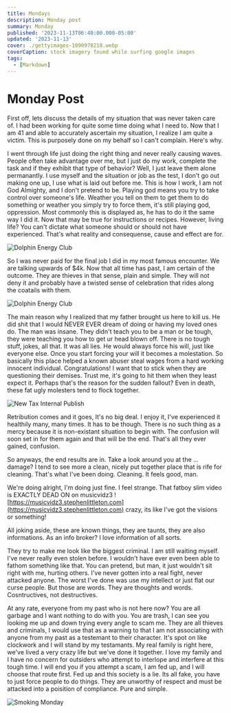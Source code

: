 ```yaml
---
title: Mondays
description: Monday post
summary: Monday 
published: '2023-11-13T06:40:00.000-05:00'
updated: '2023-11-13'
cover: ./gettyimages-1090978218.webp
coverCaption: stock imagery found while surfing google images
tags:
  - [Markdown]
---
```

<script lang="ts">
  import Youtube from '$lib/components/youtube.svelte'
</script>

# Monday Post

First off, lets discuss the details of my situation that was never taken care of. I had been working for quite some time doing what I need to. Now that I am 41 and able to accurately ascertain my situation, I realize I am quite a victim. This is purposely done on my behalf so I can't complain. Here's why.  

I went through life just doing the right thing and never really causing waves. People often take advantage over me, but I just do my work, complete the task and if they exhibit that type of behavior? Well, I just leave them alone permanantly. I use myself and the situation or job as the test, I don't go out making one up, I use what is laid out before me. This is how I work, I am not God Almighty, and I don't pretend to be. Playing god means you try to take control over someone's life. Weather you tell on them to get them to do something or weather you simply try to force them, it's still playing god, oppression. Most commonly this is displayed as, he has to do it the same way I did it. Now that may be true for instructions or recipes. However, living life? You can't dictate what someone should or should not have experienced. That's what reality and consequense, cause and effect are for.  

![Dolphin Energy Club](/Monday/decfix2168737818276723.webp)  

So I was never paid for the final job I did in my most famous encounter. We are talking upwards of $4k. Now that all time has past, I am certain of the outcome. They are thieves in that sense, plain and simple. They will not deny it and probably have a twisted sense of celebration that rides along the coatails with them.  

![Dolphin Energy Club](/Monday/decfix2168737818276723.webp)  

The main reason why I realized that my father brought us here to kill us. He did shit that I would NEVER EVER dream of doing or having my loved ones do. The man was insane. They didn't teach you to be a man or be tough, they were teaching you how to get ur head blown off. There is no tough stuff, jokes, all that. It was all lies. He would always force his will, just like everyone else. Once you start forcing your will it becomes a molestation. So basically this place helped a known abuser steal wages from a hard working innocent individual. Congratulations! I want that to stick when they are questioning their demises. Trust me, it's going to hit them when they least expect it. Perhaps that's the reason for the sudden fallout? Even in death, these fat ugly molesters tend to flock together.  

![New Tax Internal Publish](/Monday/internal-publish-new-tax.webp)

Retribution comes and it goes, It's no big deal. I enjoy it, I've experienced it healthily many, many times. It has to be though. There is no such thing as a mercy because it is non-existant situation to begin with. The confusion will soon set in for them again and that will be the end. That's all they ever gained, confusion.  

So anyways, the end results are in. Take a look around you at the ... damage? I tend to see more a clean, nicely put together place that is rife for cleaning. That's what I've been doing. Cleaning. It feels good, man.  

We're doing alright, I'm doing just fine. I feel strange. That fatboy slim video is EXACTLY DEAD ON on musicvidz3 ![https://musicvidz3.stephenlittleton.com](https://musicvidz3.stephenlittleton.com) crazy, its like I've got the visions or something!  

All joking aside, these are known things, they are taunts, they are also informations. As an info broker? I love information of all sorts.  

They try to make me look like the biggest criminal. I am still waiting myself. I've never really even stolen before. I wouldn't have ever even been able to fathom something like that. You can pretend, but man, it just wouldn't sit right with me, hurting others. I've never gotten into a real fight, never attacked anyone. The worst I've done was use my intellect or just flat our curse people. But those are words. They are thoughts and words. Cosntructives, not destructives.  

At any rate, everyone from my past who is not here now? You are all garbage and I want nothing to do with you. You are trash, I can see you looking me up and down trying every angle to scam me. They are all thieves and criminals, I would use that as a warning to that I am not associating with anyone from my past as a testemant to their character. It's spot on like clockwork and I will stand by my testamants. My real family is right here, we've lived a very crazy life but we've done it together. I love my family and I have no concern for outsiders who attempt to interlope and interfere at this tough time. I will end you if you attempt a scam, I am fed up, and I will choose that route first. Fed up and this society is a lie. Its all fake, you have to just force people to do things. They are unworthy of respect and must be attacked into a poisition of compliance. Pure and simple.  

![Smoking Monday](/Monday/legal-cannabis.webp)
